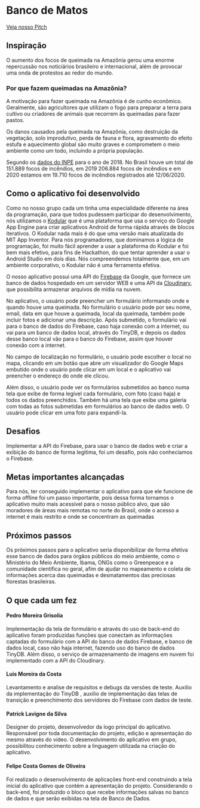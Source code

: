 # Banco de Matos
[Veja nosso Pitch](https://www.youtube.com/watch?v=3bveAjKVvx0&feature=emb_title)

## Inspiração

O aumento dos focos de queimada na Amazônia gerou uma enorme repercussão nos noticiários brasileiro e internacional, além de provocar uma onda de protestos ao redor do mundo.

### Por que fazem queimadas na Amazônia?

A motivação para fazer queimada na Amazônia é de cunho econômico. Geralmente, são agricultores que utilizam o fogo para preparar a terra para cultivo ou criadores de animais que recorrem às queimadas para fazer pastos. 

Os danos causados pela queimada na Amazônia, como destruição da vegetação, solo improdutivo, perda de fauna e flora, agravamento do efeito estufa e aquecimento global são muito graves e comprometem o meio ambiente como um todo, incluindo a própria população. 

Segundo os [dados do INPE](http://queimadas.dgi.inpe.br//queimadas/portal) para o ano de 2018. No Brasil houve um total de 151.889 focos de incêndios, em 2019 206.884 focos de incêndios e em 2020 estamos em 19.710 focos de incêndios registrados até 12/06/2020.


## Como o aplicativo foi desenvolvido

Como no nosso grupo cada um tinha uma especialidade diferente na área da programação, para que todos pudessem participar do desenvolvimento, nós utilizamos o [Kodular](https://www.kodular.io/) que é uma plataforma que usa o serviço do Google App Engine para criar aplicativos Android de forma rápida através de blocos iterativos. O Kodular nada mais é do que uma versão mais atualizada do MIT App Inventor. Para nós programadores, que dominamos a lógica de programação, foi muito fácil aprender a usar a plataforma do Kodular e foi bem mais efetivo, para fins de Hackathon, do que tentar aprender a usar o Android Studio em dois dias. Nós compreendemos totalmente que, em um ambiente corporativo, o Kodular não é uma ferramenta efetiva.

O nosso aplicativo possui uma API do [Firebase](https://firebase.google.com/) da Google, que fornece um banco de dados hospedado em um servidor WEB e uma API da [Cloudinary](https://cloudinary.com/), que possibilita armazenar arquivos de mídia na nuvem.

No aplicativo, o usuário pode preencher um formulário informando onde e quando houve uma queimada. No formulário o usuário pode por seu nome, email, data em que houve a queimada, local da queimada, também pode incluir fotos e adicionar uma descrição. Após submetido, o formulário vai para o banco de dados do Firebase, caso haja conexão com a internet, ou vai para um banco de dados local, através do TinyDB, e depois os dados desse banco local vão para o banco do Firebase, assim que houver conexão com a internet.

No campo de localização no formulário, o usuário pode escolher o local no mapa, clicando em um botão que abre um visualizador do Google Maps embutido onde o usuário pode clicar em um local e o aplicativo vai preencher o endereço do onde ele clicou.

Além disso, o usuário pode ver os formulários submetidos ao banco numa tela que exibe de forma legível cada formulário, com foto (caso haja) e todos os dados preenchidos. Também há uma tela que exibe uma galeria com todas as fotos submetidas em formulários ao banco de dados web. O usuário pode clicar em uma foto para expandí-la.



## Desafios

Implementar a API do Firebase, para usar o banco de dados web e criar a exibição do banco de forma legítima, foi um desafio, pois não conhecíamos o Firebase.


## Metas importantes alcançadas

Para nós, ter conseguido implementar o aplicativo para que ele funcione de forma offline foi um passo importante, pois dessa forma tornamos o aplicativo muito mais acessível para o nosso público alvo, que são moradores de áreas mais remotas no norte do Brasil, onde o acesso a internet é mais restrito e onde se concentram as queimadas


## Próximos passos

Os próximos passos para o aplicativo seria disponibilizar de forma efetiva esse banco de dados para órgãos públicos do meio ambiente, como o Ministério do Meio Ambiente, Ibama, ONGs como o Greenpeace e a comunidade científica no geral, afim de ajudar no mapeamento e coleta de informações acerca das queimadas e desmatamentos das preciosas florestas brasileiras.

## O que cada um fez
#### Pedro Moreira Grisolia 
Implementação da tela de formulário e através do uso de back-end do aplicativo foram produzidas funções que conectam as informações captadas do formulário com a API do banco de dados Firebase, e banco de dados local, caso não haja internet, fazendo uso do banco de dados TinyDB. Além disso, o serviço de armazenamento de imagens em nuvem foi implementado com a API do Cloudinary.
#### Luis Moreira da Costa
 Levantamento e analise de requisitos e debugs da versões de teste. Auxilio da implementação do TinyDB , auxilio de implementação das telas de transição e preenchimento dos servidores do Firebase com dados de teste.

#### Patrick Lavigne da Silva
Designer do projeto, desenvolvedor da logo principal do aplicativo. Responsável por toda documentação do projeto, edição e apresentação do mesmo através do vídeo.  O desenvolvimento do aplicativo em grupo, possibilitou conhecimento sobre a linguagem utilizada na criação do aplicativo.

#### Felipe Costa Gomes de Oliveira
 Foi realizado o desenvolvimento de aplicações front-end construindo a tela inicial do aplicativo que contém a apresentação do projeto. Considerando o back-end, foi produzido o bloco que recebe informações salvas no banco de dados e que serão exibidas na tela de Banco de Dados.

